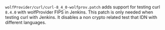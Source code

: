 `wolfProvider/curl/curl-8_4_0-wolfprov.patch` adds support for testing curl 
`8.4.0` with wolfProvider FIPS in Jenkins. This patch is only needed when 
testing curl with Jenkins. It disables a non crypto related test that IDN 
with different languages.
